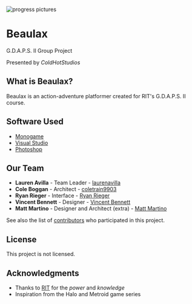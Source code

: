 ![progress pictures](https://imgur.com/LcPSbYF)
# Beaulax
G.D.A.P.S. II Group Project

Presented by _ColdHotStudios_

## What is Beaulax?

Beaulax is an action-adventure platformer created for RIT's G.D.A.P.S. II course.

## Software Used

* [Monogame](http://www.monogame.net/)
* [Visual Studio](https://www.visualstudio.com/)
* [Photoshop](https://www.adobe.com/products/photoshop.html)

## Our Team

* **Lauren Avilla** - Team Leader - [laurenavilla](https://github.com/laurenavilla)
* **Cole Boggan** - Architect - [coletrain9903](https://github.com/coletrain9903)
* **Ryan Rieger** - Interface - [Ryan Rieger](https://github.com/rmr6894)
* **Vincent Bennett** - Designer - [Vincent Bennett](https://github.com/vbennett99)
* **Matt Martino** - Designer and Architect (extra) - [Matt Martino](https://github.com/MatthewMartino)

See also the list of [contributors](https://github.com/your/project/contributors) who participated in this project.

## License

This project is not licensed.

## Acknowledgments

* Thanks to [RIT](rit.edu) for the _power_ and _knowledge_
* Inspiration from the Halo and Metroid game series

